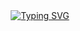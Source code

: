 
<div style="text-align: center;">
  <a href="https://git.io/typing-svg">
    <img src="https://readme-typing-svg.demolab.com?font=Fira+Code&weight=600&size=30&pause=1000&vCenter=true&width=600&lines=Full+Stack+Python+Developer;React+%26+React+Native+Developer" alt="Typing SVG" />
  </a>
</div>
